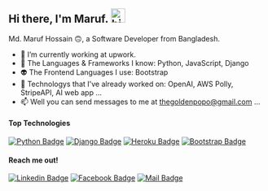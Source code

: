 ## Hi there, I'm Maruf. <img src="https://user-images.githubusercontent.com/1303154/88677602-1635ba80-d120-11ea-84d8-d263ba5fc3c0.gif" width="28px" alt="hi">

Md. Maruf Hossain 🙃, a Software Developer from Bangladesh.

- 🌱 I’m currently working at upwork.
- 🧠 The Languages & Frameworks I know: Python, JavaScript, Django
- 👽 The Frontend Languages I use: Bootstrap
- 💞️ Technologys that I've already worked on: OpenAI, AWS Polly, StripeAPI, AI web app ...
- 📫 Well you can send messages to me at thegoldenpopo@gmail.com ...

<!-- ![I’m a Software Developer from Bangladesh.](https://arturssmirnovs.github.io/github-profile-readme-generator/images/banner.png) -->

#### Top Technologies
[![Python Badge](https://img.shields.io/badge/Python-3776AB?style=for-the-badge&logo=python&logoColor=white)](#) [![Django Badge](	https://img.shields.io/badge/Django-092E20?style=for-the-badge&logo=django&logoColor=white)](#) [![Heroku Badge](https://img.shields.io/badge/Heroku-430098?style=for-the-badge&logo=heroku&logoColor=white)](#) [![Bootstrap Badge](https://img.shields.io/badge/Bootstrap-563D7C?style=for-the-badge&logo=bootstrap&logoColor=white)](#)

#### Reach me out!

[![Linkedin Badge](https://img.shields.io/badge/LinkedIn-0077B5?style=for-the-badge&logo=linkedin&logoColor=white)](https://www.linkedin.com/in/mickeymaruf/) [![Facebook Badge](https://img.shields.io/badge/maruf-1877F2?style=for-the-badge&logo=facebook&logoColor=white)](https://www.facebook.com/mickeymaruf/) [![Mail Badge](	https://img.shields.io/badge/maruf-D14836?style=for-the-badge&logo=gmail&logoColor=white)](mailto:thegoldenpopo@gmail.com)

<!---
mickeymaruf/mickeymaruf is a ✨ special ✨ repository because its `README.md` (this file) appears on your GitHub profile.
You can click the Preview link to take a look at your changes.
--->
